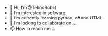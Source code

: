 - 👋 Hi, I’m @TeknoRobot
- 👀 I’m interested in software.
- 🌱 I’m currently learning python, c# and HTML.
- 💞️ I’m looking to collaborate on ...
- 📫 How to reach me ...

<!---
TeknoRobot/TeknoRobot is a ✨ special ✨ repository because its `README.md` (this file) appears on your GitHub profile.
You can click the Preview link to take a look at your changes.
--->
